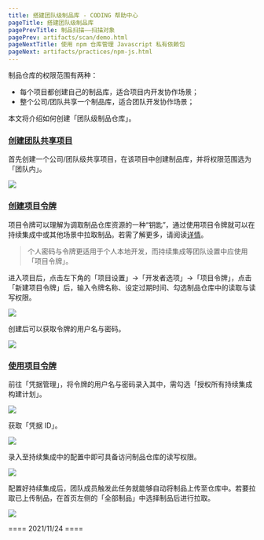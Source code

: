 ```yaml
---
title: 搭建团队级制品库 - CODING 帮助中心
pageTitle: 搭建团队级制品库
pagePrevTitle: 制品扫描——扫描对象
pagePrev: artifacts/scan/demo.html 
pageNextTitle: 使用 npm 仓库管理 Javascript 私有依赖包
pageNext: artifacts/practices/npm-js.html
---
```


制品仓库的权限范围有两种：

-   每个项目都创建自己的制品库，适合项目内开发协作场景；
-   整个公司/团队共享一个制品库，适合团队开发协作场景；

本文将介绍如何创建「团队级制品仓库」。

### [创建团队共享项目](#create-project)

首先创建一个公司/团队级共享项目，在该项目中创建制品库，并将权限范围选为「团队内」。

![](https://help-assets.codehub.cn/enterprise/20211124113505.png)

### [创建项目令牌](#project-token)

项目令牌可以理解为调取制品仓库资源的一种“钥匙”，通过使用项目令牌就可以在持续集成中或其他场景中拉取制品。若需了解更多，请阅读[详情](/docs/project-settings/deploy-tokens.html)。

> 个人密码与令牌更适用于个人本地开发，而持续集成等团队设置中应使用「项目令牌」。

进入项目后，点击左下角的「项目设置」→「开发者选项」→「项目令牌」，点击「新建项目令牌」后，输入令牌名称、设定过期时间、勾选制品仓库中的读取与读写权限。

![](https://help-assets.codehub.cn/enterprise/20211124134815.png)

创建后可以获取令牌的用户名与密码。

![](https://help-assets.codehub.cn/enterprise/20211124135525.png)

### [使用项目令牌](#use-project-token)

前往「凭据管理」，将令牌的用户名与密码录入其中，需勾选「授权所有持续集成构建计划」。

![](https://help-assets.codehub.cn/enterprise/20211124140843.png)

获取「凭据 ID」。

![](https://help-assets.codehub.cn/enterprise/20211124142219.png)

录入至持续集成中的配置中即可具备访问制品仓库的读写权限。

![](https://help-assets.codehub.cn/enterprise/20211124143340.png)

配置好持续集成后，团队成员触发此任务就能够自动将制品上传至仓库中。若要拉取已上传制品，在首页左侧的「全部制品」中选择制品后进行拉取。

![](https://help-assets.codehub.cn/enterprise/20211124143308.png)

==== 2021/11/24 ====
